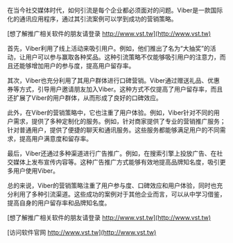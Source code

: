 在当今社交媒体时代，如何引流是每个企业都必须面对的问题。Viber是一款国际化的通讯应用程序，通过其引流案例可以学到成功的营销策略。

[想了解推广相关软件的朋友请登录 http://www.vst.tw](http://www.vst.tw)

首先，Viber利用了线上活动来吸引用户。例如，他们推出了名为“大抽奖”的活动，让用户可以参与赢取各种奖品。这种引流策略不仅能够吸引用户的注意力，而且还能够增加用户的参与度，提高用户留存率。

其次，Viber也充分利用了其用户群体进行口碑营销。Viber通过赠送礼品、优惠券等方式，引导用户邀请朋友加入Viber。这种方式不仅提高了用户留存率，而且还扩展了Viber的用户群体，从而形成了良好的口碑效应。

此外，在Viber的营销策略中，它也注重了用户体验。例如，Viber针对不同的用户需求，提供了多种定制化的服务。例如，针对商家提供了专业的营销推广服务；针对普通用户，提供了便捷的聊天和通讯服务。这些服务都能够满足用户的不同需求，提高用户满意度和留存率。

最后，Viber还通过多种渠道进行广告推广。例如，在搜索引擎上投放广告、在社交媒体上发布宣传内容等。这种广告推广方式能够有效地提高品牌知名度，吸引更多用户使用Viber。

总的来说，Viber的营销策略注重了用户参与度、口碑效应和用户体验，同时也充分利用了多种引流渠道。这些成功的案例对于其他企业而言，可以从中学习借鉴，提高自身的用户留存率和品牌知名度。

[想了解推广相关软件的朋友请登录 http://www.vst.tw](http://www.vst.tw)


[访问软件官网 http://www.vst.tw](http://www.vst.tw)
